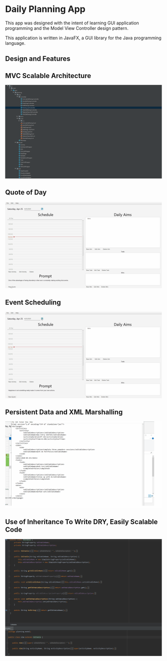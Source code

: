 # Daily Planning App

This app was designed with the intent of learning GUI application programming and the Model View Controller
design pattern.

This application is written in JavaFX, a GUI library for the Java programming language.

## Design and Features


## MVC Scalable Architecture
![MVC Structure](gifs/structure.gif)

## Quote of Day 
![Quote of Day Demo](gifs/quote_feature.gif)

## Event Scheduling

![Daily Schedule](gifs/event_feature.gif)

## Persistent Data and XML Marshalling

![Persistent Data](gifs/xml_marshal_feature.gif)

## Use of Inheritance To Write DRY, Easily Scalable Code

![Inheritance](gifs/inheritance.gif)

